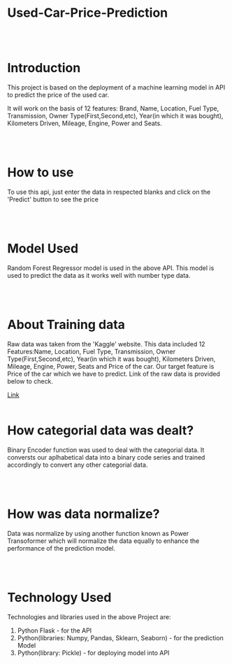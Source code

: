# Used-Car-Price-Prediction
<br><br><h1>Introduction</h1>
<p>This project is based on the deployment of a machine learning model in API to predict the price of the used car.</p>
<p>It will  work on the basis of 12 features: Brand, Name, Location, Fuel Type, Transmission, Owner Type(First,Second,etc), Year(in which it was bought), Kilometers 
   Driven, Mileage, Engine, Power and Seats.</p>
<br><br>
<h1>How to use</h1>
<p>To use this api, just enter the data in respected blanks and click on the 'Predict' button to see the price</p>
<br><br>
<h1>Model Used</h1>
<p>Random Forest Regressor model is used in the above API. This model is used to predict the data as it works well with number type data.</p>
<br><br>
<h1>About Training data</h1>
<p>Raw data was taken from the 'Kaggle' website. This data included 12 Features:Name, Location, Fuel Type, Transmission, Owner Type(First,Second,etc), Year(in which it was bought), Kilometers Driven, Mileage, Engine, Power, Seats and Price of the car. Our target feature is Price of the car which we have to predict. Link of the raw data is provided below to check. </p>
<a href="https://www.kaggle.com/datasets/avikasliwal/used-cars-price-prediction">Link</a>
<br><br>
<h1>How categorial data was dealt?</h1>
<p>Binary Encoder function was used to deal with the categorial data. It conversts our aplhabetical data into a binary code series and trained accordingly to convert 
   any other categorial data.</p>
<br><br>
<h1>How was data normalize?</h1>
<p>Data was normalize by using another function known as Power Transoformer which will normalize the data equally to enhance the performance of the prediction model.</p>
<br><br>
<h1>Technology Used</h1>
<p>Technologies and libraries used in the above Project are:
   <ol>
      <li>Python Flask - for the API</li>
      <li>Python(libraries: Numpy, Pandas, Sklearn, Seaborn) - for the prediction Model</li>
      <li>Python(library: Pickle) - for deploying model into API</li>
   </ol>
     
  
